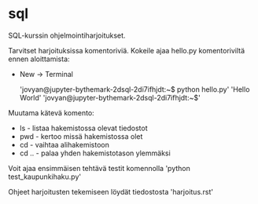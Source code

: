 # sql
SQL-kurssin ohjelmointiharjoitukset.

Tarvitset harjoituksissa komentoriviä. Kokeile ajaa hello.py komentoriviltä ennen aloittamista:

- New -> Terminal

  'jovyan@jupyter-bythemark-2dsql-2di7ifhjdt:~$ python hello.py'
  'Hello World'
  'jovyan@jupyter-bythemark-2dsql-2di7ifhjdt:~$'

Muutama kätevä komento:

- ls - listaa hakemistossa olevat tiedostot
- pwd - kertoo missä hakemistossa olet
- cd <hakemisto> - vaihtaa alihakemistoon <hakemisto>
- cd .. - palaa yhden hakemistotason ylemmäksi

Voit ajaa ensimmäisen tehtävä testit komennolla 'python test_kaupunkihaku.py'

Ohjeet harjoitusten tekemiseen löydät tiedostosta 'harjoitus.rst'



